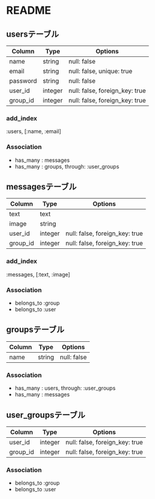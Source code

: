 # README

## usersテーブル

|Column|Type|Options|
|------|----|-------|
|name|string|null: false|
|email|string|null: false, unique: true|
|password|string|null: false|
|user_id|integer|null: false, foreign_key: true|
|group_id|integer|null: false, foreign_key: true|

### add_index
 :users, [:name, :email]

### Association
- has_many : messages
- has_many : groups, through: :user_groups



## messagesテーブル

|Column|Type|Options|
|------|----|-------|
|text|text|
|image|string|
|user_id|integer|null: false, foreign_key: true|
|group_id|integer|null: false, foreign_key: true|

### add_index
 :messages, [:text, :image]

### Association
- belongs_to :group
- belongs_to :user



## groupsテーブル

|Column|Type|Options|
|------|----|-------|
|name| string |null: false|

### Association
- has_many : users, through: :user_groups
- has_many : messages



## user_groupsテーブル

|Column|Type|Options|
|------|----|-------|
|user_id|integer|null: false, foreign_key: true|
|group_id|integer|null: false, foreign_key: true|

### Association
- belongs_to :group
- belongs_to :user
